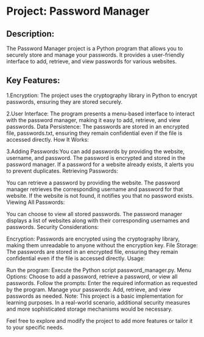 # Project: Password Manager

## Description:
The Password Manager project is a Python program that allows you to securely store and manage your passwords. It provides a user-friendly interface to add, retrieve, and view passwords for various websites.

## Key Features:

1.Encryption: The project uses the cryptography library in Python to encrypt passwords, ensuring they are stored securely.

2.User Interface: The program presents a menu-based interface to interact with the password manager, making it easy to add, retrieve, and view passwords.
Data Persistence: The passwords are stored in an encrypted file, passwords.txt, ensuring they remain confidential even if the file is accessed directly.
How It Works:

3.Adding Passwords:You can add passwords by providing the website, username, and password. The password is encrypted and stored in the password manager.
If a password for a website already exists, it alerts you to prevent duplicates.
Retrieving Passwords:

You can retrieve a password by providing the website. The password manager retrieves the corresponding username and password for that website.
If the website is not found, it notifies you that no password exists.
Viewing All Passwords:

You can choose to view all stored passwords. The password manager displays a list of websites along with their corresponding usernames and passwords.
Security Considerations:

Encryption: Passwords are encrypted using the cryptography library, making them unreadable to anyone without the encryption key.
File Storage: The passwords are stored in an encrypted file, ensuring they remain confidential even if the file is accessed directly.
Usage:

Run the program: Execute the Python script password_manager.py.
Menu Options: Choose to add a password, retrieve a password, or view all passwords.
Follow the prompts: Enter the required information as requested by the program.
Manage your passwords: Add, retrieve, and view passwords as needed.
Note: This project is a basic implementation for learning purposes. In a real-world scenario, additional security measures and more sophisticated storage mechanisms would be necessary.

Feel free to explore and modify the project to add more features or tailor it to your specific needs.